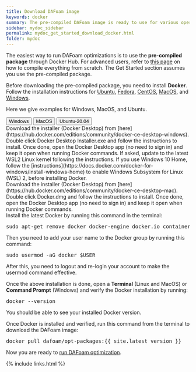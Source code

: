 ```yaml
---
title: Download DAFoam image
keywords: docker
summary: The pre-compiled DAFoam image is ready to use for various operating systems.
sidebar: mydoc_sidebar
permalink: mydoc_get_started_download_docker.html
folder: mydoc
---
```


The easiest way to run DAFoam optimizations is to use the **pre-compiled package** through Docker Hub. For advanced users, refer to [this page](mydoc_installation_source.html) on how to compile everything from scratch. The Get Started section assumes you use the pre-compiled package.

Before downloading the pre-compiled package, you need to install **Docker**. Follow the installation instructions for [Ubuntu](https://docs.docker.com/install/linux/docker-ce/ubuntu), [Fedora](https://docs.docker.com/install/linux/docker-ce/fedora), [CentOS](https://docs.docker.com/install/linux/docker-ce/centos), [MacOS](https://hub.docker.com/editions/community/docker-ce-desktop-mac/), and  [Windows](https://hub.docker.com/editions/community/docker-ce-desktop-windows/). 

Here we give examples for Windows, MacOS, and Ubuntu.

<div class="tab-container" data-tab-group="platform">
<div class="tab-buttons">
<button class="tab-button">Windows</button>
<button class="tab-button">MacOS</button>
<button class="tab-button">Ubuntu-20.04</button>
</div>
<div class="tab-content">
Download the installer (Docker Desktop) from [here](https://hub.docker.com/editions/community/docker-ce-desktop-windows). Double click Docker Desktop Installer.exe and follow the instructions to install. Once done, open the Docker Desktop app (no need to sign in) and keep it open when running Docker commands. If asked, update to the latest WSL2 Linux kernel following the instructions. If you use Windows 10 Home, follow the [instructions](https://docs.docker.com/docker-for-windows/install-windows-home) to enable Windows Subsystem for Linux (WSL) 2, before installing Docker.
</div>
<div class="tab-content">
Download the installer (Docker Desktop) from [here](https://hub.docker.com/editions/community/docker-ce-desktop-mac). Double click Docker.dmg and follow the instructions to install. Once done, open the Docker Desktop app (no need to sign in) and keep it open when running Docker commands.
</div>
<div class="tab-content">
Install the latest Docker by running this command in the terminal:
<pre>sudo apt-get remove docker docker-engine docker.io containerd runc && sudo apt-get update && sudo apt-get install apt-transport-https ca-certificates curl gnupg-agent   software-properties-common -y && curl -fsSL https://download.docker.com/linux/ubuntu/gpg | sudo apt-key add - && sudo add-apt-repository "deb [arch=amd64] https:// download. docker.com/linux/ubuntu $(lsb_release -cs) stable" && sudo apt-get update && sudo apt-get install docker docker.io -y</pre>
Then you need to add your user name to the Docker group by running this command:
<pre>sudo usermod -aG docker $USER</pre>
After this, you need to logout and re-login your account to make the usermod command effective. 
</div>
</div>

Once the above installation is done, open a **Terminal** (Linux and MacOS) or **Command Prompt** (Windows) and verify the Docker installation by running:

<pre>
docker --version
</pre>

You should be able to see your installed Docker version.

Once Docker is installed and verified, run this command from the terminal to download the DAFoam image:

<pre>
docker pull dafoam/opt-packages:{{ site.latest_version }}
</pre>

Now you are ready to [run DAFoam optimization](mydoc_get_started_run.html).


{% include links.html %}
